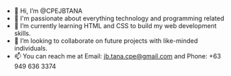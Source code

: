 - 👋 Hi, I’m @CPEJBTANA
- 👀 I'm passionate about everything technology and programming related
- 🌱 I’m currently learning HTML and CSS to build my web development skills.
- 💞️ I’m looking to collaborate on future projects with like-minded individuals.
- 📫 You can reach me at Email: jb.tana.cpe@gmail.com and Phone: +63 949 636 3374

<!---
CPEJBTANA/CPEJBTANA is a ✨ special ✨ repository because its `README.md` (this file) appears on your GitHub profile.
You can click the Preview link to take a look at your changes.
--->
